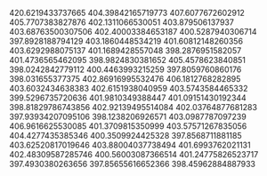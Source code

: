 420.6219433737665
404.39842165719773
407.6077672602912
405.7707383827876
402.1311066530051
403.879506137937
403.68763500307506
402.40003384653187
400.5287940306714
397.8928188794129
403.1860448534219
401.60812148260356
403.6292988075137
401.1689428557048
398.2876951582057
401.4736565462095
398.9824830381652
405.4578623840851
398.0242842779112
400.4463993215259
397.8059760860176
398.031655377375
402.86916995532476
406.1812768282895
403.6032434638383
402.6151938040959
403.5743584465332
399.5296735720636
401.9810349388447
401.09151430192344
398.81829786743856
402.92139495514084
402.03764877681283
397.93934207095106
398.1238206926571
403.0987787097239
406.9616625530085
401.3709815350999
403.57571267835056
404.4277435385346
400.3509924425328
397.8568711881185
403.62520817019646
403.88004037738494
401.6993762021131
402.48309587285746
400.56003087366514
401.24775826523717
397.4930380263656
397.85655616652366
398.45962884887933